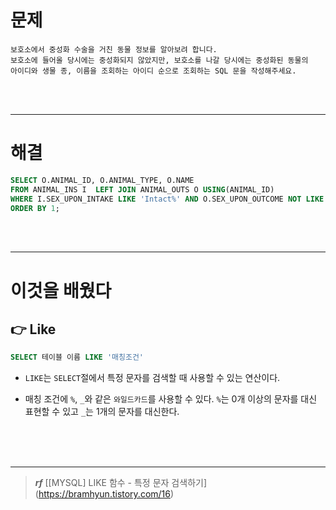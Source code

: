
# 문제

```
보호소에서 중성화 수술을 거친 동물 정보를 알아보려 합니다. 
보호소에 들어올 당시에는 중성화되지 않았지만, 보호소를 나갈 당시에는 중성화된 동물의 
아이디와 생물 종, 이름을 조회하는 아이디 순으로 조회하는 SQL 문을 작성해주세요.

```

<br/>

<br/>

---

# 해결

```sql
SELECT O.ANIMAL_ID, O.ANIMAL_TYPE, O.NAME
FROM ANIMAL_INS I  LEFT JOIN ANIMAL_OUTS O USING(ANIMAL_ID)
WHERE I.SEX_UPON_INTAKE LIKE 'Intact%' AND O.SEX_UPON_OUTCOME NOT LIKE 'Intact%'
ORDER BY 1;
```



<br/>

<br/>



----



# 이것을 배웠다


## 👉 Like

```sql
SELECT 테이블 이름 LIKE '매칭조건' 
```
- `LIKE`는 `SELECT`절에서 특정 문자를 검색할 때 사용할 수 있는 연산이다.

- 매칭 조건에 `%`, `_`와 같은 `와일드카드`를 사용할 수 있다.
`%`는 0개 이상의 문자를 대신 표현할 수 있고
`_`는 1개의 문자를 대신한다.




<BR/>
<BR/>
<BR/>

---

> _**rf**_
[[MYSQL] LIKE 함수 - 특정 문자 검색하기] (https://bramhyun.tistory.com/16)